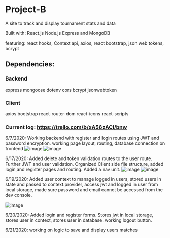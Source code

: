 # Project-B
A site to track and display tournament stats and data

Built with: React.js Node.js Express and MongoDB

featuring: react hooks, Context api, axios, react bootstrap, json web tokens, bcrypt

## Dependencies:
 ### Backend
 express
 mongoose
 dotenv
 cors
 bcrypt
 jsonwebtoken
 
 ### Client
 axios
 bootstrap
 react-router-dom
 react-icons
 react-scripts
 
  ### Current log: https://trello.com/b/xA56zACi/bnw
  6/7/2020: Working backend with register and login routes using JWT and password encryption. working page layout, routing, database connection on frontend
  ![image](https://user-images.githubusercontent.com/50600343/84925642-36da1180-b098-11ea-864b-63ff7fab5df4.png)
  ![image](https://user-images.githubusercontent.com/50600343/84925737-5cffb180-b098-11ea-95f8-9786f74df682.png)

  6/17/2020: Added delete and token validation routes to the user route. Further JWT and user validation. Organized Client side file structure, added login,and register pages and routing. Added a nav unit.
  ![image](https://user-images.githubusercontent.com/50600343/84925861-89b3c900-b098-11ea-8794-8b1c008b6f03.png)
  ![image](https://user-images.githubusercontent.com/50600343/84939972-297b5200-b0ad-11ea-9d70-a973a80080a2.png)
  
  6/19/2020: Added user context to manage logged in users, stored users in state and passed to context.provider, access jwt and logged in user from local storage, made sure password and email cannot be accessed from the dev console.
  
  ![image](https://user-images.githubusercontent.com/50600343/85160732-bac50280-b22c-11ea-821a-25385e3194f1.png)
  
  6/20/2020: Added login and register forms. Stores jwt in local storage, stores user in context, stores user in database. working logout button. 
 
  6/21/2020: working on logic to save and display users matches
